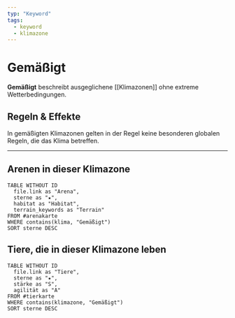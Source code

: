 ```yaml
---
typ: "Keyword"
tags:
  - keyword
  - klimazone
---
```



# Gemäßigt

**Gemäßigt** beschreibt ausgeglichene [[Klimazonen]] ohne extreme Wetterbedingungen.


## Regeln & Effekte
In gemäßigten Klimazonen gelten in der Regel keine besonderen globalen Regeln, die das Klima betreffen.

---
## Arenen in dieser Klimazone

```dataview
TABLE WITHOUT ID
  file.link as "Arena",
  sterne as "★",
  habitat as "Habitat",
  terrain_keywords as "Terrain"
FROM #arenakarte
WHERE contains(klima, "Gemäßigt")
SORT sterne DESC
```

## Tiere, die in dieser Klimazone leben

```dataview
TABLE WITHOUT ID
  file.link as "Tiere",
  sterne as "★",
  stärke as "S",
  agilität as "A"
FROM #tierkarte
WHERE contains(klimazone, "Gemäßigt")
SORT sterne DESC